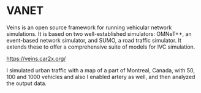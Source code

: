 # VANET
Veins is an open source framework for running vehicular network simulations. 
It is based on two well-established simulators: 
OMNeT++, an event-based network simulator, and SUMO, a road traffic simulator. 
It extends these to offer a comprehensive suite of models for IVC simulation.

https://veins.car2x.org/


I simulated urban traffic with a map of a part of Montreal, Canada, with 50, 100 and 1000 vehicles and also I enabled artery as well, and then analyzed the output data.

